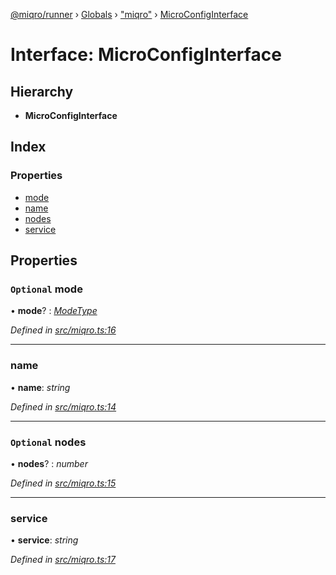 [@miqro/runner](../README.md) › [Globals](../globals.md) › ["miqro"](../modules/_miqro_.md) › [MicroConfigInterface](_miqro_.microconfiginterface.md)

# Interface: MicroConfigInterface

## Hierarchy

* **MicroConfigInterface**

## Index

### Properties

* [mode](_miqro_.microconfiginterface.md#optional-mode)
* [name](_miqro_.microconfiginterface.md#name)
* [nodes](_miqro_.microconfiginterface.md#optional-nodes)
* [service](_miqro_.microconfiginterface.md#service)

## Properties

### `Optional` mode

• **mode**? : *[ModeType](../modules/_miqro_.md#modetype)*

*Defined in [src/miqro.ts:16](https://github.com/claukers/miqro-runner/blob/ac4b2c9/src/miqro.ts#L16)*

___

###  name

• **name**: *string*

*Defined in [src/miqro.ts:14](https://github.com/claukers/miqro-runner/blob/ac4b2c9/src/miqro.ts#L14)*

___

### `Optional` nodes

• **nodes**? : *number*

*Defined in [src/miqro.ts:15](https://github.com/claukers/miqro-runner/blob/ac4b2c9/src/miqro.ts#L15)*

___

###  service

• **service**: *string*

*Defined in [src/miqro.ts:17](https://github.com/claukers/miqro-runner/blob/ac4b2c9/src/miqro.ts#L17)*
